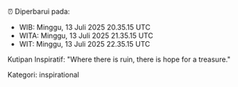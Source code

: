 ⏰ Diperbarui pada:
- WIB: Minggu, 13 Juli 2025 20.35.15 UTC
- WITA: Minggu, 13 Juli 2025 21.35.15 UTC
- WIT: Minggu, 13 Juli 2025 22.35.15 UTC

Kutipan Inspiratif:
"Where there is ruin, there is hope for a treasure."


Kategori: inspirational

